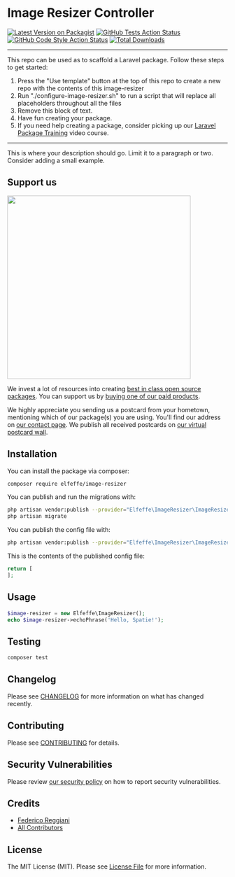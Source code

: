 # Image Resizer Controller

[![Latest Version on Packagist](https://img.shields.io/packagist/v/elfeffe/image-resizer.svg?style=flat-square)](https://packagist.org/packages/elfeffe/image-resizer)
[![GitHub Tests Action Status](https://img.shields.io/github/workflow/status/elfeffe/image-resizer/run-tests?label=tests)](https://github.com/elfeffe/image-resizer/actions?query=workflow%3Arun-tests+branch%3Amaster)
[![GitHub Code Style Action Status](https://img.shields.io/github/workflow/status/elfeffe/image-resizer/Check%20&%20fix%20styling?label=code%20style)](https://github.com/elfeffe/image-resizer/actions?query=workflow%3A"Check+%26+fix+styling"+branch%3Amaster)
[![Total Downloads](https://img.shields.io/packagist/dt/elfeffe/image-resizer.svg?style=flat-square)](https://packagist.org/packages/elfeffe/image-resizer)

---
This repo can be used as to scaffold a Laravel package. Follow these steps to get started:

1. Press the "Use template" button at the top of this repo to create a new repo with the contents of this image-resizer
2. Run "./configure-image-resizer.sh" to run a script that will replace all placeholders throughout all the files
3. Remove this block of text.
4. Have fun creating your package.
5. If you need help creating a package, consider picking up our <a href="https://laravelpackage.training">Laravel Package Training</a> video course.
---

This is where your description should go. Limit it to a paragraph or two. Consider adding a small example.

## Support us

[<img src="https://github-ads.s3.eu-central-1.amazonaws.com/image-resizer.jpg?t=1" width="419px" />](https://spatie.be/github-ad-click/image-resizer)

We invest a lot of resources into creating [best in class open source packages](https://spatie.be/open-source). You can support us by [buying one of our paid products](https://spatie.be/open-source/support-us).

We highly appreciate you sending us a postcard from your hometown, mentioning which of our package(s) you are using. You'll find our address on [our contact page](https://spatie.be/about-us). We publish all received postcards on [our virtual postcard wall](https://spatie.be/open-source/postcards).

## Installation

You can install the package via composer:

```bash
composer require elfeffe/image-resizer
```

You can publish and run the migrations with:

```bash
php artisan vendor:publish --provider="Elfeffe\ImageResizer\ImageResizerServiceProvider" --tag="image-resizer-migrations"
php artisan migrate
```

You can publish the config file with:
```bash
php artisan vendor:publish --provider="Elfeffe\ImageResizer\ImageResizerServiceProvider" --tag="image-resizer-config"
```

This is the contents of the published config file:

```php
return [
];
```

## Usage

```php
$image-resizer = new Elfeffe\ImageResizer();
echo $image-resizer->echoPhrase('Hello, Spatie!');
```

## Testing

```bash
composer test
```

## Changelog

Please see [CHANGELOG](CHANGELOG.md) for more information on what has changed recently.

## Contributing

Please see [CONTRIBUTING](.github/CONTRIBUTING.md) for details.

## Security Vulnerabilities

Please review [our security policy](../../security/policy) on how to report security vulnerabilities.

## Credits

- [Federico Reggiani](https://github.com/elfeffe)
- [All Contributors](../../contributors)

## License

The MIT License (MIT). Please see [License File](LICENSE.md) for more information.
